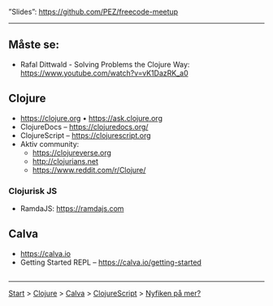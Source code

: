 ”Slides”: https://github.com/PEZ/freecode-meetup

---

## Måste se:

* Rafal Dittwald - Solving Problems the Clojure Way: https://www.youtube.com/watch?v=vK1DazRK_a0

## Clojure

* https://clojure.org • https://ask.clojure.org
* ClojureDocs – https://clojuredocs.org/
* ClojureScript – https://clojurescript.org
* Aktiv community:
    * https://clojureverse.org
    * http://clojurians.net
    * https://www.reddit.com/r/Clojure/

### Clojurisk JS
* RamdaJS: https://ramdajs.com

## Calva

* https://calva.io
* Getting Started REPL – https://calva.io/getting-started

## 

---

[Start](hello.md) > [Clojure](clojure.md) > [Calva](calva.md) > [ClojureScript](cljsrn.md) > [Nyfiken på mer?](mer.md)